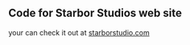 ## Code for Starbor Studios web site
your can check it out at [starborstudio.com](www.starbornstudio.com/)
